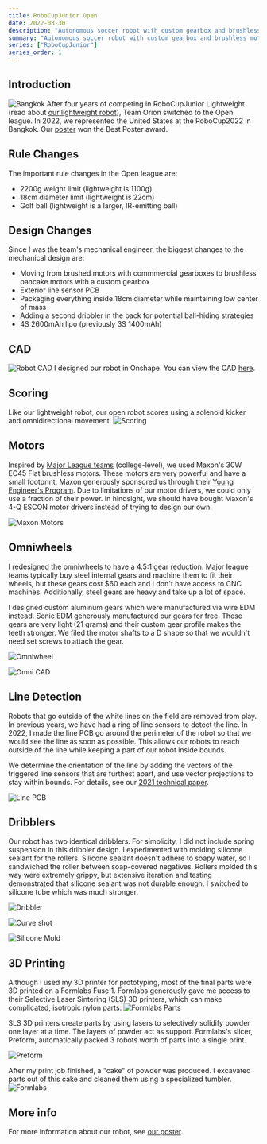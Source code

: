 ```yaml
---
title: RoboCupJunior Open
date: 2022-08-30
description: "Autonomous soccer robot with custom gearbox and brushless motors"
summary: "Autonomous soccer robot with custom gearbox and brushless motors"
series: ["RoboCupJunior"]
series_order: 1
---
```

## Introduction
![Bangkok](images/rcj_bangkok.png)
After four years of competing in RoboCupJunior Lightweight (read about [our lightweight robot](https://kogappa.com/projects/rcj_lw/)), Team Orion switched to the Open league. In 2022, we represented the United States at the RoboCup2022 in Bangkok. Our [poster](https://drive.google.com/file/d/1emEfwXLS5n6g16z6DUGnz8gLUFfxLsoF/view?usp=sharing) won the Best Poster award.

## Rule Changes
The important rule changes in the Open league are:
 - 2200g weight limit (lightweight is 1100g)
 - 18cm diameter limit (lightweight is 22cm)
 - Golf ball (lightweight is a larger, IR-emitting ball)

## Design Changes
Since I was the team's mechanical engineer, the biggest changes to the mechanical design are:
 - Moving from brushed motors with commmercial gearboxes to brushless pancake motors with a custom gearbox
 - Exterior line sensor PCB
 - Packaging everything inside 18cm diameter while maintaining low center of mass
 - Adding a second dribbler in the back for potential ball-hiding strategies
 - 4S 2600mAh lipo (previously 3S 1400mAh)

## CAD
![Robot CAD](images/cad.png)
I designed our robot in Onshape. You can view the CAD [here](https://cad.onshape.com/documents/d3a0178b0f6c32667a12811f/w/e578c707c8a94966e4159e1e/e/2745129e1c60ff319e287fe6?renderMode=0&uiState=6339b5cef4b4937263754cd9).

## Scoring
Like our lightweight robot, our open robot scores using a solenoid kicker and omnidirectional movement.
![Scoring](images/rcj_goal_gif.gif)

## Motors
Inspired by [Major League teams](https://www.youtube.com/watch?v=yaFfWd6ZHGA) (college-level), we used Maxon's 30W EC45 Flat brushless motors. These motors are very powerful and have a small footprint. Maxon generously sponsored us through their [Young Engineer's Program](https://drive.tech/en/young-engineers-program). Due to limitations of our motor drivers, we could only use a fraction of their power. In hindsight, we should have bought Maxon's 4-Q ESCON motor drivers instead of trying to design our own.

![Maxon Motors](images/maxon_motors.jpg)

## Omniwheels
I redesigned the omniwheels to have a 4.5:1 gear reduction. Major league teams typically buy steel internal gears and machine them to fit their wheels, but these gears cost $60 each and I don't have access to CNC machines. Additionally, steel gears are heavy and take up a lot of space. 

I designed custom aluminum gears which were manufactured via wire EDM instead. Sonic EDM generously manufactured our gears for free. These gears are very light (21 grams) and their custom gear profile makes the teeth stronger. We filed the motor shafts to a D shape so that we wouldn't need set screws to attach the gear.

![Omniwheel](images/rcj_omni.jpg)

![Omni CAD](images/omni_cad.png)

## Line Detection
Robots that go outside of the white lines on the field are removed from play. In previous years, we have had a ring of line sensors to detect the line. In 2022, I made the line PCB go around the perimeter of the robot so that we would see the line as soon as possible. This allows our robots to reach outside of the line while keeping a part of our robot inside bounds. 

We determine the orientation of the line by adding the vectors of the triggered line sensors that are furthest apart, and use vector projections to stay within bounds. For details, see our [2021 technical paper](https://robocupjuniortc.github.io/soccer-2021/pdfs/TDPs/LWL_Orion.pdf).

![Line PCB](images/open_line.png)

## Dribblers
Our robot has two identical dribblers. For simplicity, I did not include spring suspension in this dribbler design. I experimented with molding silicone sealant for the rollers. Silicone sealant doesn't adhere to soapy water, so I sandwiched the roller between soap-covered negatives. Rollers molded this way were extremely grippy, but extensive iteration and testing demonstrated that silicone sealant was not durable enough. I switched to silicone tube which was much stronger.

![Dribbler](images/rcj_dribbler_gif.gif)

![Curve shot](https://media.giphy.com/media/v1.Y2lkPTc5MGI3NjExMmIzN2Q3ODU0NGJlZjg5ZGQxNWFhNTVjMGNhODdlMjdhNGQ3ODU4NiZjdD1n/RQljIm0SG3K75ZcS21/giphy.gif)

![Silicone Mold](images/silicone_mold.jpg)

## 3D Printing
Although I used my 3D printer for prototyping, most of the final parts were 3D printed on a Formlabs Fuse 1. Formlabs generously gave me access to their Selective Laser Sintering (SLS) 3D printers, which can make complicated, isotropic nylon parts.
![Formlabs Parts](images/formlabs_parts.jpg)

SLS 3D printers create parts by using lasers to selectively solidify powder one layer at a time. The layers of powder act as support. Formlabs's slicer, Preform, automatically packed 3 robots worth of parts into a single print.

![Preform](images/preform.png)

After my print job finished, a "cake" of powder was produced. I excavated parts out of this cake and cleaned them using a specialized tumbler. 
![Formlabs](images/formlabs.jpg)

## More info
For more information about our robot, see [our poster](https://drive.google.com/file/d/1emEfwXLS5n6g16z6DUGnz8gLUFfxLsoF/view?usp=sharing).